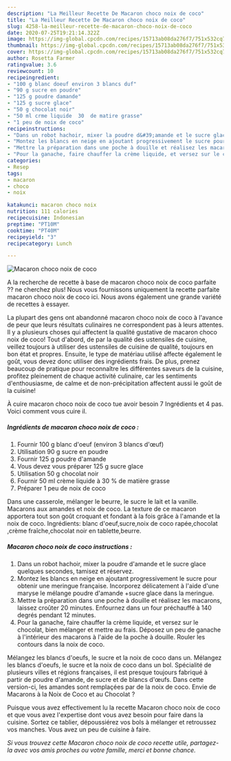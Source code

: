 ```yaml
---
description: "La Meilleur Recette De Macaron choco noix de coco"
title: "La Meilleur Recette De Macaron choco noix de coco"
slug: 4258-la-meilleur-recette-de-macaron-choco-noix-de-coco
date: 2020-07-25T19:21:14.322Z
image: https://img-global.cpcdn.com/recipes/15713ab08da276f7/751x532cq70/macaron-choco-noix-de-coco-photo-principale-de-la-recette.jpg
thumbnail: https://img-global.cpcdn.com/recipes/15713ab08da276f7/751x532cq70/macaron-choco-noix-de-coco-photo-principale-de-la-recette.jpg
cover: https://img-global.cpcdn.com/recipes/15713ab08da276f7/751x532cq70/macaron-choco-noix-de-coco-photo-principale-de-la-recette.jpg
author: Rosetta Farmer
ratingvalue: 3.6
reviewcount: 10
recipeingredient:
- "100 g blanc doeuf environ 3 blancs duf"
- "90 g sucre en poudre"
- "125 g poudre damande"
- "125 g sucre glace"
- "50 g chocolat noir"
- "50 ml crme liquide  30  de matire grasse"
- "1 peu de noix de coco"
recipeinstructions:
- "Dans un robot hachoir, mixer la poudre d&#39;amande et le sucre glace quelques secondes, tamisez et réservez."
- "Montez les blancs en neige en ajoutant progressivement le sucre pour obtenir une meringue française. Incorporez délicatement à l&#39;aide d&#39;une maryse le mélange poudre d&#39;amande +sucre glace dans la meringue."
- "Mettre la préparation dans une poche à douille et réalisez les macarons, laissez croûter 20 minutes. Enfournez dans un four préchauffé à 140 degrés pendant 12 minutes."
- "Pour la ganache, faire chauffer la crème liquide, et versez sur le chocolat, bien mélanger et mettre au frais. Déposez un peu de ganache à l&#39;intérieur des macarons à l&#39;aide de la poche à douille. Rouler les contours dans la noix de coco."
categories:
- Resep
tags:
- macaron
- choco
- noix

katakunci: macaron choco noix 
nutrition: 111 calories
recipecuisine: Indonesian
preptime: "PT10M"
cooktime: "PT40M"
recipeyield: "3"
recipecategory: Lunch

---
```



![Macaron choco noix de coco](https://img-global.cpcdn.com/recipes/15713ab08da276f7/751x532cq70/macaron-choco-noix-de-coco-photo-principale-de-la-recette.jpg)

A la recherche de recette à base de macaron choco noix de coco parfaite ?? ne cherchez plus! Nous vous fournissons uniquement la recette parfaite macaron choco noix de coco ici. Nous avons également une grande variété de recettes à essayer.

La plupart des gens ont abandonné macaron choco noix de coco à l'avance de peur que leurs résultats culinaires ne correspondent pas à leurs attentes. Il y a plusieurs choses qui affectent la qualité gustative de macaron choco noix de coco! Tout d'abord, de par la qualité des ustensiles de cuisine, veillez toujours à utiliser des ustensiles de cuisine de qualité, toujours en bon état et propres. Ensuite, le type de matériau utilisé affecte également le goût, vous devez donc utiliser des ingrédients frais. De plus, prenez beaucoup de pratique pour reconnaître les différentes saveurs de la cuisine, profitez pleinement de chaque activité culinaire, car les sentiments d'enthousiasme, de calme et de non-précipitation affectent aussi le goût de la cuisine!

<!--inarticleads1-->

À cuire macaron choco noix de coco tue avoir besoin 7 Ingrédients et 4 pas. Voici comment vous cuire il.

##### Ingrédients de macaron choco noix de coco :

1. Fournir 100 g blanc d&#39;oeuf (environ 3 blancs d&#39;œuf)
1. Utilisation 90 g sucre en poudre
1. Fournir 125 g poudre d&#39;amande
1. Vous devez vous préparer 125 g sucre glace
1. Utilisation 50 g chocolat noir
1. Fournir 50 ml crème liquide à 30 % de matière grasse
1. Préparer 1 peu de noix de coco


Dans une casserole, mélanger le beurre, le sucre le lait et la vanille. Macarons aux amandes et noix de coco. La texture de ce macaron apportera tout son goût croquant et fondant à la fois grâce à l&#39;amande et la noix de coco. Ingrédients: blanc d&#39;oeuf,sucre,noix de coco rapée,chocolat ,crème fraîche,chocolat noir en tablette,beurre. 

<!--inarticleads2-->

##### Macaron choco noix de coco instructions :

1. Dans un robot hachoir, mixer la poudre d&#39;amande et le sucre glace quelques secondes, tamisez et réservez.
1. Montez les blancs en neige en ajoutant progressivement le sucre pour obtenir une meringue française. Incorporez délicatement à l&#39;aide d&#39;une maryse le mélange poudre d&#39;amande +sucre glace dans la meringue.
1. Mettre la préparation dans une poche à douille et réalisez les macarons, laissez croûter 20 minutes. Enfournez dans un four préchauffé à 140 degrés pendant 12 minutes.
1. Pour la ganache, faire chauffer la crème liquide, et versez sur le chocolat, bien mélanger et mettre au frais. Déposez un peu de ganache à l&#39;intérieur des macarons à l&#39;aide de la poche à douille. Rouler les contours dans la noix de coco.


Mélangez les blancs d&#39;oeufs, le sucre et la noix de coco dans un. Mélangez les blancs d&#39;oeufs, le sucre et la noix de coco dans un bol. Spécialité de plusieurs villes et régions françaises, il est presque toujours fabriqué à partir de poudre d&#39;amande, de sucre et de blancs d&#39;œufs. Dans cette version-ci, les amandes sont remplaçées par de la noix de coco. Envie de Macarons à la Noix de Coco et au Chocolat ? 

<!--inarticleads1-->

<p>
Puisque vous avez effectivement lu la recette Macaron choco noix de coco et que vous avez l'expertise dont vous avez besoin pour faire dans la cuisine. Sortez ce tablier, dépoussiérez vos bols à mélanger et retroussez vos manches. Vous avez un peu de cuisine à faire.
</p>

<p>
<i>Si vous trouvez cette Macaron choco noix de coco recette utile, partagez-la avec vos amis proches ou votre famille, merci et bonne chance.</i>
</p>
